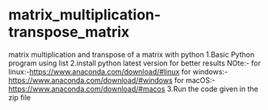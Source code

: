 # matrix_multiplication-transpose_matrix
matrix multiplication and transpose of a matrix with python
1.Basic Python program using list
2.install python latest version for better results
NOte:-
for linux:-https://www.anaconda.com/download/#linux
for windows:-https://www.anaconda.com/download/#windows
for macOS:-https://www.anaconda.com/download/#macos
3.Run the code given in the zip file

